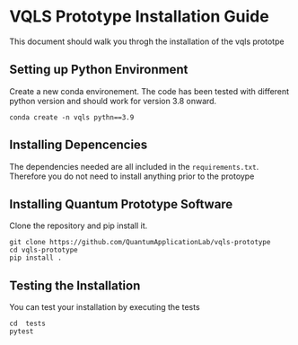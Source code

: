 # VQLS Prototype Installation Guide

This document should walk you throgh the installation of the vqls prototpe

## Setting up Python Environment

Create a new conda environement. The code has been tested with different python version and should work for version 3.8 onward.

```
conda create -n vqls pythn==3.9
``` 

## Installing Depencencies

The dependencies needed are all included in the `requirements.txt`. Therefore you do not need to install anything prior to the protoype 

## Installing Quantum Prototype Software

Clone the repository and pip install it.

```
git clone https://github.com/QuantumApplicationLab/vqls-prototype
cd vqls-prototype
pip install .
```


## Testing the Installation

You can test your installation by executing the tests

```
cd  tests
pytest
```
